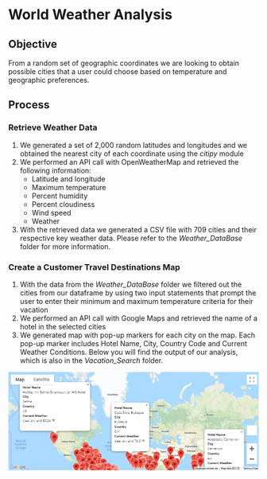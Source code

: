 # World Weather Analysis


## Objective
From a random set of geographic coordinates we are looking to obtain possible cities that a user could choose based on temperature and geographic preferences.


## Process

### Retrieve Weather Data
1. We generated a set of 2,000 random latitudes and longitudes and we obtained the nearest city of each coordinate using the *citipy* module
2. We performed an API call with OpenWeatherMap and retrieved the following information:
   - Latitude and longitude
   - Maximum temperature
   - Percent humidity
   - Percent cloudiness
   - Wind speed
   - Weather
3. With the retrieved data we generated a CSV file with 709 cities and their respective key weather data. Please refer to the *Weather_DataBase* folder for more information.


### Create a Customer Travel Destinations Map
1. With the data from the *Weather_DataBase* folder we filtered out the cities from our dataframe by using two input statements that prompt the user to enter their minimum and maximum temperature criteria for their vacation
2. We performed an API call with Google Maps and retrieved the name of a hotel in the selected cities
3. We generated map with pop-up markers for each city on the map. Each pop-up marker includes Hotel Name, City, Country Code and Current Weather Conditions. Below you will find the output of our analysis, which is also in the *Vacation_Search* folder.

![](WeatherPy_vacation_map.PNG)




